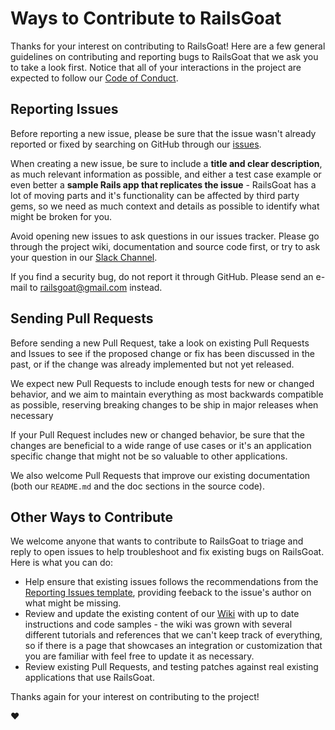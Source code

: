 # Ways to Contribute to RailsGoat

Thanks for your interest on contributing to RailsGoat!
Here are a few general guidelines on contributing and reporting
bugs to RailsGoat that we ask you to take a look first.
Notice that all of your interactions in the project are
expected to follow our [Code of Conduct](./CODE_OF_CONDUCT.md).

## Reporting Issues

Before reporting a new issue, please be sure that the issue wasn't
already reported or fixed by searching on GitHub through our
[issues](https://github.com/OWASP/railsgoat/issues).

When creating a new issue, be sure to include a **title and clear description**,
as much relevant information as possible, and either a test case example or
even better a **sample Rails app that replicates the issue** -
RailsGoat has a lot of moving parts and it's functionality can be affected
by third party gems, so we need as much context and details as possible
to identify what might be broken for you.

Avoid opening new issues to ask questions in our issues tracker.
Please go through the project wiki, documentation and source code first,
or try to ask your question in our
[Slack Channel](https://owasp.slack.com/messages/C04THC44W).

If you find a security bug, do not report it through GitHub.
Please send an e-mail to railsgoat@gmail.com instead.

## Sending Pull Requests

Before sending a new Pull Request, take a look on existing Pull Requests
and Issues to see if the proposed change or fix has been discussed in
the past, or if the change was already implemented but not yet released.

We expect new Pull Requests to include enough tests for new or changed
behavior, and we aim to maintain everything as most backwards compatible
as possible, reserving breaking changes to be ship in major releases
when necessary

If your Pull Request includes new or changed behavior, be sure that the
changes are beneficial to a wide range of use cases or it's an application
specific change that might not be so valuable to other applications.

We also welcome Pull Requests that improve our existing documentation
(both our `README.md` and the doc sections in the source code).

## Other Ways to Contribute

We welcome anyone that wants to contribute to RailsGoat to triage
and reply to open issues to help troubleshoot and fix existing bugs
on RailsGoat. Here is what you can do:

* Help ensure that existing issues follows the recommendations from the
[Reporting Issues template](./ISSUE_TEMPLATE.md),
providing feeback to the issue's author on what might be missing.
* Review and update the existing content of our
[Wiki](https://github.com/OWASP/railsgoat/wiki)
with up to date instructions and code samples - the wiki was grown
with several different tutorials and references that we can't keep
track of everything, so if there is a page that showcases an integration
or customization that you are familiar with feel free to update it
as necessary.
* Review existing Pull Requests, and testing patches against real
existing applications that use RailsGoat.

Thanks again for your interest on contributing to the project!

:heart:
